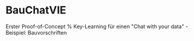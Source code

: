 # BauChatVIE
Erster Proof-of-Concept % Key-Learning für einen "Chat with your data" - Beispiel: Bauvorschriften
